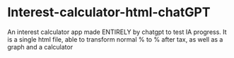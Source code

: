 # Interest-calculator-html-chatGPT
An interest calculator app made ENTIRELY by chatgpt to test IA progress. It is a single html file, able to transform normal % to % after tax, as well as a graph and a calculator
